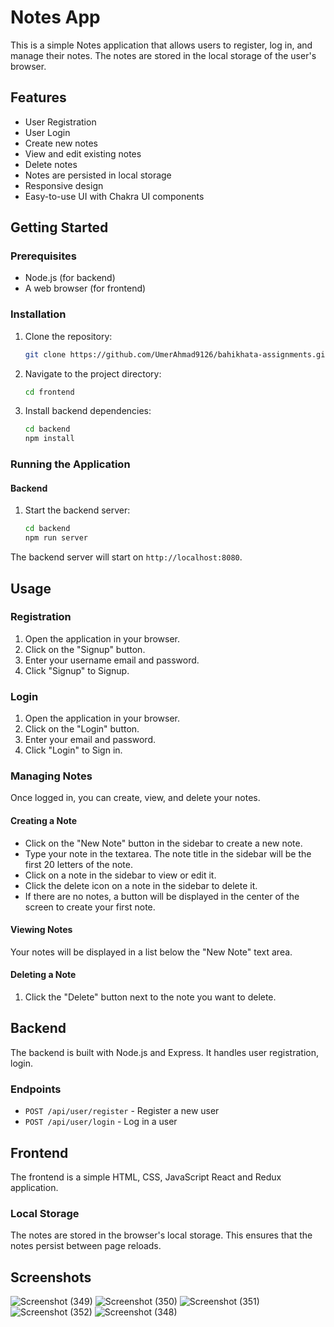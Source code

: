 # Notes App

This is a simple Notes application that allows users to register, log in, and manage their notes. The notes are stored in the local storage of the user's browser.

## Features

- User Registration
- User Login
- Create new notes
- View and edit existing notes
- Delete notes
- Notes are persisted in local storage
- Responsive design
- Easy-to-use UI with Chakra UI components

## Getting Started

### Prerequisites

- Node.js (for backend)
- A web browser (for frontend)

### Installation

1. Clone the repository:
    ```bash
    git clone https://github.com/UmerAhmad9126/bahikhata-assignments.git
    ```
2. Navigate to the project directory:
    ```bash
    cd frontend
    ```
3. Install backend dependencies:
    ```bash
    cd backend
    npm install
    ```

### Running the Application

#### Backend

1. Start the backend server:
    ```bash
    cd backend
    npm run server
    ```

The backend server will start on `http://localhost:8080`.


## Usage

### Registration

1. Open the application in your browser.
2. Click on the "Signup" button.
3. Enter your username email and password.
4. Click "Signup" to Signup.

### Login

1. Open the application in your browser.
2. Click on the "Login" button.
3. Enter your email and password.
4. Click "Login" to Sign in.

### Managing Notes

Once logged in, you can create, view, and delete your notes.

#### Creating a Note

- Click on the "New Note" button in the sidebar to create a new note.
- Type your note in the textarea. The note title in the sidebar will be the first 20 letters of the note.
- Click on a note in the sidebar to view or edit it.
- Click the delete icon on a note in the sidebar to delete it.
- If there are no notes, a button will be displayed in the center of the screen to create your first note.


#### Viewing Notes

Your notes will be displayed in a list below the "New Note" text area.

#### Deleting a Note

1. Click the "Delete" button next to the note you want to delete.

## Backend

The backend is built with Node.js and Express. It handles user registration, login.

### Endpoints

- `POST /api/user/register` - Register a new user
- `POST /api/user/login` - Log in a user

## Frontend

The frontend is a simple HTML, CSS, JavaScript React and Redux application.

### Local Storage

The notes are stored in the browser's local storage. This ensures that the notes persist between page reloads.

## Screenshots

![Screenshot (349)](https://github.com/user-attachments/assets/c89a51ea-34a3-40c3-afce-bb041cba28f9)
![Screenshot (350)](https://github.com/user-attachments/assets/a78409dd-b943-4163-bd84-bf76d4a7b303)
![Screenshot (351)](https://github.com/user-attachments/assets/dde2c4d5-4e5b-46ff-8a78-261f963a9724)
![Screenshot (352)](https://github.com/user-attachments/assets/1e38a72e-63a9-4955-826f-89406d3741a1)
![Screenshot (348)](https://github.com/user-attachments/assets/b2a9614c-c765-435c-aa9d-ff1f612fbc1a)

